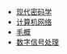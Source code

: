 - [现代密码学](现代密码学/readme.md)
- [计算机网络](计算机网络/readme.md)
- [毛概](毛概/readme.md)
- [数字信号处理](数字信号处理/readme.md)

